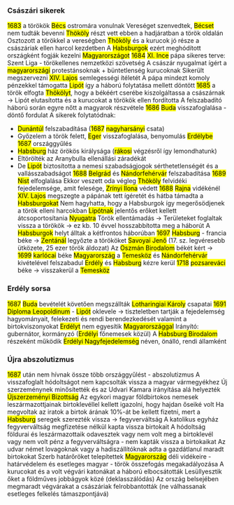 ### Császári sikerek
<mark class="hltr-orange">1683</mark> a törökök <mark class="hltr-green">Bécs</mark> ostromára vonulnak
Vereséget szenvedtek, <mark class="hltr-green">Bécset</mark> nem tudták bevenni
<mark class="hltr-cyan">Thököly</mark> részt vett ebben a hadjáratban a török oldalán
Osztozott a törökkel a vereségben
<mark class="hltr-green">Thököly</mark> és a kurucok jó része a császáriak ellen harcol kezdetben
A <mark class="hltr-cyan">Habsburgok</mark> ezért meghódított országként fogják kezelni <mark class="hltr-green">Magyarországot</mark>
<mark class="hltr-orange">1684</mark> <mark class="hltr-cyan">XI. Ince</mark> pápa sikeres terve: Szent Liga - törökellenes nemzetközi szövetség
A császár nyugalmat ígért a <mark class="hltr-green">magyarországi</mark> protestánsoknak + büntetlenség  kurucoknak
Sikerült megszervezni <mark class="hltr-cyan">XIV. Lajos</mark> semlegességi ítéletét
A pápa mindezt komoly pénzekkel támogatta
<mark class="hltr-cyan">Lipót</mark> így a háború folytatása mellett döntött
<mark class="hltr-orange">1685</mark> a török elfogta <mark class="hltr-cyan">Thökölyt</mark>, hogy a békéért cserébe kiszolgáltassa a császárnak →
Lipót elutasította és a kurucokat a törökök ellen fordította
A felszabadító háború során egyre nőtt a magyarok részvétele
<mark class="hltr-orange">1686</mark> <mark class="hltr-green">Buda</mark> visszafoglalása - döntő fordulat
A sikerek folytatódnak:
- <mark class="hltr-green">Dunántúl</mark> felszabadítása (<mark class="hltr-orange">1687</mark> <mark class="hltr-green">nagyharsányi</mark> csata)
- Győzelem a török felett, <mark class="hltr-green">Eger</mark> visszafoglalása, benyomulás <mark class="hltr-green">Erdélybe</mark>
<mark class="hltr-orange">1687</mark> országgyűlés
- <mark class="hltr-cyan">Habsburg</mark> ház örökös királysága (<mark class="hltr-green">rákosi</mark> végzésről így lemondhatunk)
- Eltörölték az Aranybulla ellenállási záradékát
- De <mark class="hltr-cyan">Lipót</mark> biztosította a nemesi szabadságjogok sérthetetlenségét és a vallásszabadságot
<mark class="hltr-orange">1688</mark> <mark class="hltr-green">Belgrád</mark> és <mark class="hltr-green">Nándorfehérvár</mark> felszabadítása
<mark class="hltr-orange">1689</mark> <mark class="hltr-green">Nist</mark> elfoglalása
Ekkor veszett oda végleg <mark class="hltr-cyan">Thököly</mark> felvidéki fejedelemsége, amit felesége, <mark class="hltr-cyan">Zrínyi Ilona</mark> védett
<mark class="hltr-orange">1688</mark> <mark class="hltr-green">Rajna</mark> vidékénél <mark class="hltr-cyan">XIV. Lajos</mark> megszegte a pápának tett ígéretét és hátba támadta a <mark class="hltr-cyan">Habsburgokat</mark>
Nem hagyhatta, hogy a Habsburgok így megerősödjenek a török elleni harcokban
<mark class="hltr-cyan">Lipótnak</mark> jelentős erőket kellett átcsoportosítania <mark class="hltr-green">Nyugatra</mark>
Török ellentámadás →
Területeket foglaltak vissza a törökök → ez kb. 10 évvel hosszabbította meg a háborút
A <mark class="hltr-cyan">Habsburgok</mark> helyt álltak a kétfrontos háborúban
<mark class="hltr-orange">1697</mark> <mark class="hltr-cyan">Habsburg</mark> - francia béke → 
<mark class="hltr-green">Zentánál</mark> legyőzte a törököket <mark class="hltr-cyan">Savoyai Jenő</mark> (17. sz. legvéresebb ütközete, 25 ezer török áldozat)
Az <mark class="hltr-green">Oszmán Birodalom</mark> békét kért → 
<mark class="hltr-orange">1699</mark> <mark class="hltr-green">karlócai</mark> béke
<mark class="hltr-green">Magyarország</mark> a <mark class="hltr-green">Temesköz</mark> és <mark class="hltr-green">Nándorfehérvár</mark> kivételével felszabadul
<mark class="hltr-green">Erdély</mark> és <mark class="hltr-cyan">Habsburg</mark> kézre kerül
<mark class="hltr-orange">1718</mark> <mark class="hltr-green">pozsareváci</mark> béke → visszakerül a <mark class="hltr-green">Temesköz</mark>

### Erdély sorsa
<mark class="hltr-orange">1687</mark> <mark class="hltr-green">Buda</mark> bevételét követően megszállták <mark class="hltr-cyan">Lotharingiai Károly</mark> csapatai
<mark class="hltr-orange">1691</mark> <mark class="hltr-purple">Diploma Leopoldinum</mark> - <mark class="hltr-cyan">Lipót</mark> oklevele → tiszteletben tartják a fejedelemség hagyományait, felekezeti és rendi berendezkedését valamint a birtokviszonyokat
<mark class="hltr-green">Erdélyt</mark> nem egyesítik <mark class="hltr-green">Magyarországgal</mark>
Irányító: gubernátor, kormányzó
(<mark class="hltr-green">Erdélyi</mark> főnemesek közül)
A <mark class="hltr-green">Habsburg Birodalom</mark> részeként működik <mark class="hltr-green">Erdélyi  Nagyfejedelemség</mark> néven, önálló, rendi államként

### Újra abszolutizmus
<mark class="hltr-orange">1687</mark> után nem hívnak össze több országgyűlést - abszolutizmus
A visszafoglalt hódoltságot nem kapcsolták vissza a magyar vármegyékhez
Új szerzeménynek minősítették és az Udvari Kamara irányítása alá helyezték
<mark class="hltr-purple">Újszerzeményi Bizottság</mark> Az egykori magyar földbirtokos nemesek leszármazottjainak birtoklevéllel kellett igazolni, hogy hajdan őseiké volt
Ha megvoltak az iratok a birtok árának 10%-át be kellett fizetni, mert a <mark class="hltr-cyan">Habsburg</mark> seregek szerezték vissza  → fegyverváltság
A katolikus egyház fegyverváltság megfizetése nélkül kapta vissza birtokait
A hódoltság földurai és leszármazottaik odavesztek vagy nem volt meg a birtoklevél vagy nem volt pénz a fegyverváltságra - nem kapták vissza a birtokaikat
Az udvar német lovagoknak vagy a hadiszállítóknak adta a gazdátlanul maradt birtokokat
Szerb határőröket telepítettek <mark class="hltr-green">Magyarország</mark> déli vidékeire - határvédelem és esetleges magyar - török összefogás megakadályozása
A kurucokat és a volt végvári katonákat a háború elbocsátották
Lesüllyesztik őket a földműves jobbágyok közé (deklasszálódás)
Az ország belsejében megmaradt végvárakat a császáriak felrobbantották
(ne válhassanak esetleges felkelés támaszpontjává)
